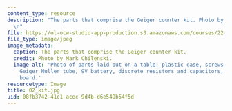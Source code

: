```yaml
---
content_type: resource
description: "The parts that comprise the Geiger counter kit. Photo by Mark Chilenski.\r\
  \n"
file: https://ol-ocw-studio-app-production.s3.amazonaws.com/courses/22-s902-do-it-yourself-diy-geiger-counters-january-iap-2015/08fb374241c1acec9d4bd6e549b54f5d_02_kit.jpg
file_type: image/jpeg
image_metadata:
  caption: The parts that comprise the Geiger counter kit.
  credit: Photo by Mark Chilenski.
  image-alt: 'Photo of parts laid out on a table: plastic case, screws and fittings,
    Geiger Muller tube, 9V battery, discrete resistors and capacitors, printed circuit
    board.'
resourcetype: Image
title: 02_kit.jpg
uid: 08fb3742-41c1-acec-9d4b-d6e549b54f5d
---
```

